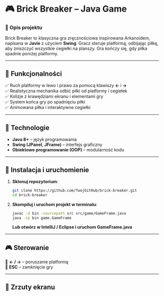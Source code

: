 # 🎮 Brick Breaker – Java Game

### 🔹 Opis projektu
Brick Breaker to klasyczna gra zręcznościowa inspirowana Arkanoidem, napisana w **Javie** z użyciem **Swing**. Gracz steruje platformą, odbijając piłkę, aby zniszczyć wszystkie cegiełki na planszy. Gra kończy się, gdy piłka spadnie poniżej platformy.

---

## 📌 Funkcjonalności
✅ Ruch platformy w lewo i prawo za pomocą klawiszy **←** i **→**  
✅ Realistyczna mechanika odbić piłki od platformy i cegiełek  
✅ Kolizje z krawędziami ekranu i elementami gry  
✅ System końca gry po spadnięciu piłki  
✅ Animowana piłka i interaktywne cegiełki  

---

## 🚀 Technologie
- **Java 8+** – język programowania
- **Swing (JPanel, JFrame)** – interfejs graficzny
- **Obiektowe programowanie (OOP)** – modularność kodu
---

## 🔧 Instalacja i uruchomienie
1. **Sklonuj repozytorium**:
   ```bash
   git clone https://github.com/TwojGitHub/brick-breaker.git
   cd brick-breaker
   ```
2. **Skompiluj i uruchom projekt w terminalu**:
   ```bash
   javac -d bin -sourcepath src src/game/GameFrame.java
   java -cp bin game.GameFrame
   ```
   **Lub otwórz w IntelliJ / Eclipse i uruchom GameFrame.java**

---

## 🎮 Sterowanie
🎯 **← / →** – poruszanie platformą  
🎯 **ESC** – zamknięcie gry  

---

## 📸 Zrzuty ekranu

